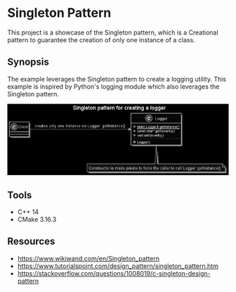 # Singleton Pattern
This project is a showcase of the Singleton pattern, which is a Creational pattern to guarantee the creation of only one instance of a class.

## Synopsis
The example leverages the Singleton pattern to create a logging utility. This example is inspired by Python's logging module which also leverages the Singleton pattern.

![Singleton Logger Diagram](Logger.png)

## Tools
* C++ 14
* CMake 3.16.3

## Resources
* https://www.wikiwand.com/en/Singleton_pattern
* https://www.tutorialspoint.com/design_pattern/singleton_pattern.htm
* https://stackoverflow.com/questions/1008019/c-singleton-design-pattern

